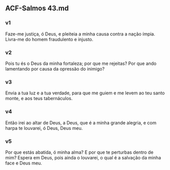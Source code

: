 ## ACF-Salmos 43.md
### v1
 Faze-me justiça, ó Deus, e pleiteia a minha causa contra a nação ímpia. Livra-me do homem fraudulento e injusto.
### v2
 Pois tu és o Deus da minha fortaleza; por que me rejeitas? Por que ando lamentando por causa da opressão do inimigo?
### v3
 Envia a tua luz e a tua verdade, para que me guiem e me levem ao teu santo monte, e aos teus tabernáculos.
### v4
 Então irei ao altar de Deus, a Deus, que é a minha grande alegria, e com harpa te louvarei, ó Deus, Deus meu.
### v5
 Por que estás abatida, ó minha alma? E por que te perturbas dentro de mim? Espera em Deus, pois ainda o louvarei, o qual é a salvação da minha face e Deus meu.
